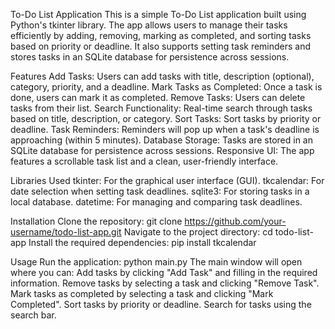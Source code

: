 To-Do List Application
This is a simple To-Do List application built using Python's tkinter library. The app allows users to manage their tasks efficiently by adding, removing, marking as completed, and sorting tasks based on priority or deadline. It also supports setting task reminders and stores tasks in an SQLite database for persistence across sessions.

Features
Add Tasks: Users can add tasks with title, description (optional), category, priority, and a deadline.
Mark Tasks as Completed: Once a task is done, users can mark it as completed.
Remove Tasks: Users can delete tasks from their list.
Search Functionality: Real-time search through tasks based on title, description, or category.
Sort Tasks: Sort tasks by priority or deadline.
Task Reminders: Reminders will pop up when a task's deadline is approaching (within 5 minutes).
Database Storage: Tasks are stored in an SQLite database for persistence across sessions.
Responsive UI: The app features a scrollable task list and a clean, user-friendly interface.

Libraries Used
tkinter: For the graphical user interface (GUI).
tkcalendar: For date selection when setting task deadlines.
sqlite3: For storing tasks in a local database.
datetime: For managing and comparing task deadlines.

Installation
Clone the repository:
git clone https://github.com/your-username/todo-list-app.git
Navigate to the project directory:
cd todo-list-app
Install the required dependencies:
pip install tkcalendar

Usage
Run the application:
python main.py
The main window will open where you can:
Add tasks by clicking "Add Task" and filling in the required information.
Remove tasks by selecting a task and clicking "Remove Task".
Mark tasks as completed by selecting a task and clicking "Mark Completed".
Sort tasks by priority or deadline.
Search for tasks using the search bar.
